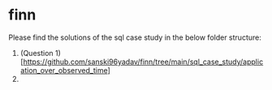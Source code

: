 # finn

Please find the solutions of the sql case study in the below folder structure:
1. (Question 1) [https://github.com/sanski96yadav/finn/tree/main/sql_case_study/application_over_observed_time]
2. 
